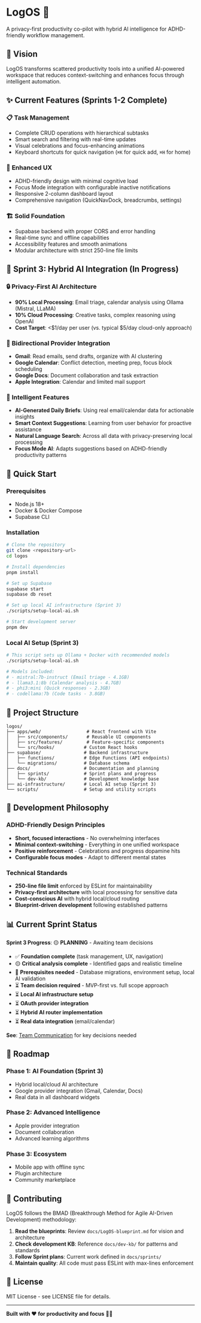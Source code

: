 # LogOS 🚀

A privacy-first productivity co-pilot with hybrid AI intelligence for ADHD-friendly workflow management.

## 🎯 **Vision**
LogOS transforms scattered productivity tools into a unified AI-powered workspace that reduces context-switching and enhances focus through intelligent automation.

## ✨ **Current Features (Sprints 1-2 Complete)**

### 📋 **Task Management**
- Complete CRUD operations with hierarchical subtasks
- Smart search and filtering with real-time updates
- Visual celebrations and focus-enhancing animations
- Keyboard shortcuts for quick navigation (`⌘K` for quick add, `⌘H` for home)

### 🎨 **Enhanced UX**
- ADHD-friendly design with minimal cognitive load
- Focus Mode integration with configurable inactive notifications
- Responsive 2-column dashboard layout
- Comprehensive navigation (QuickNavDock, breadcrumbs, settings)

### 🏗️ **Solid Foundation**
- Supabase backend with proper CORS and error handling
- Real-time sync and offline capabilities
- Accessibility features and smooth animations
- Modular architecture with strict 250-line file limits

## 🤖 **Sprint 3: Hybrid AI Integration (In Progress)**

### 🔒 **Privacy-First AI Architecture**
- **90% Local Processing**: Email triage, calendar analysis using Ollama (Mistral, LLaMA)
- **10% Cloud Processing**: Creative tasks, complex reasoning using OpenAI
- **Cost Target**: <$1/day per user (vs. typical $5/day cloud-only approach)

### 📧 **Bidirectional Provider Integration**
- **Gmail**: Read emails, send drafts, organize with AI clustering
- **Google Calendar**: Conflict detection, meeting prep, focus block scheduling
- **Google Docs**: Document collaboration and task extraction
- **Apple Integration**: Calendar and limited mail support

### 🧠 **Intelligent Features**
- **AI-Generated Daily Briefs**: Using real email/calendar data for actionable insights
- **Smart Context Suggestions**: Learning from user behavior for proactive assistance
- **Natural Language Search**: Across all data with privacy-preserving local processing
- **Focus Mode AI**: Adapts suggestions based on ADHD-friendly productivity patterns

## 🚀 **Quick Start**

### Prerequisites
- Node.js 18+
- Docker & Docker Compose
- Supabase CLI

### Installation
```bash
# Clone the repository
git clone <repository-url>
cd logos

# Install dependencies
pnpm install

# Set up Supabase
supabase start
supabase db reset

# Set up local AI infrastructure (Sprint 3)
./scripts/setup-local-ai.sh

# Start development server
pnpm dev
```

### Local AI Setup (Sprint 3)
```bash
# This script sets up Ollama + Docker with recommended models
./scripts/setup-local-ai.sh

# Models included:
# - mistral:7b-instruct (Email triage - 4.1GB)
# - llama3.1:8b (Calendar analysis - 4.7GB) 
# - phi3:mini (Quick responses - 2.3GB)
# - codellama:7b (Code tasks - 3.8GB)
```

## 📁 **Project Structure**
```
logos/
├── apps/web/                 # React frontend with Vite
│   ├── src/components/       # Reusable UI components
│   ├── src/features/         # Feature-specific components
│   └── src/hooks/           # Custom React hooks
├── supabase/                # Backend infrastructure
│   ├── functions/           # Edge Functions (API endpoints)
│   └── migrations/          # Database schema
├── docs/                    # Documentation and planning
│   ├── sprints/             # Sprint plans and progress
│   └── dev-kb/              # Development knowledge base
├── ai-infrastructure/       # Local AI setup (Sprint 3)
└── scripts/                 # Setup and utility scripts
```

## 🎯 **Development Philosophy**

### ADHD-Friendly Design Principles
- **Short, focused interactions** - No overwhelming interfaces
- **Minimal context-switching** - Everything in one unified workspace  
- **Positive reinforcement** - Celebrations and progress dopamine hits
- **Configurable focus modes** - Adapt to different mental states

### Technical Standards
- **250-line file limit** enforced by ESLint for maintainability
- **Privacy-first architecture** with local processing for sensitive data
- **Cost-conscious AI** with hybrid local/cloud routing
- **Blueprint-driven development** following established patterns

## 📊 **Current Sprint Status**

**Sprint 3 Progress**: 🟡 **PLANNING** - Awaiting team decisions
- ✅ **Foundation complete** (task management, UX, navigation)
- 🟡 **Critical analysis complete** - Identified gaps and realistic timeline
- 🔴 **Prerequisites needed** - Database migrations, environment setup, local AI validation
- ⏳ **Team decision required** - MVP-first vs. full scope approach
- ⏳ **Local AI infrastructure setup**
- ⏳ **OAuth provider integration**  
- ⏳ **Hybrid AI router implementation**
- ⏳ **Real data integration** (email/calendar)

**See**: [Team Communication](docs/team-communication-sprint-3.md) for key decisions needed

## 🔮 **Roadmap**

### Phase 1: AI Foundation (Sprint 3)
- Hybrid local/cloud AI architecture
- Google provider integration (Gmail, Calendar, Docs)
- Real data in all dashboard widgets

### Phase 2: Advanced Intelligence  
- Apple provider integration
- Document collaboration
- Advanced learning algorithms

### Phase 3: Ecosystem
- Mobile app with offline sync
- Plugin architecture
- Community marketplace

## 🤝 **Contributing**

LogOS follows the BMAD (Breakthrough Method for Agile AI-Driven Development) methodology:

1. **Read the blueprints**: Review `docs/LogOS-blueprint.md` for vision and architecture
2. **Check development KB**: Reference `docs/dev-kb/` for patterns and standards
3. **Follow Sprint plans**: Current work defined in `docs/sprints/`
4. **Maintain quality**: All code must pass ESLint with max-lines enforcement

## 📄 **License**

MIT License - see LICENSE file for details.

---

**Built with ❤️ for productivity and focus** 🧠✨
